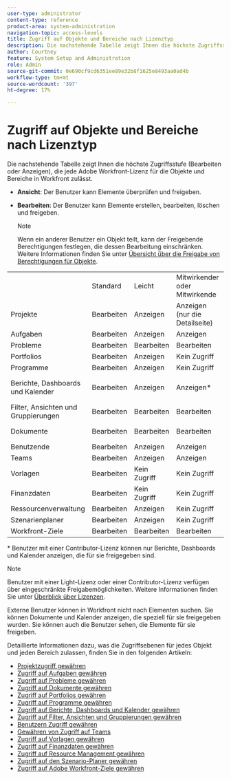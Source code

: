 ```yaml
---
user-type: administrator
content-type: reference
product-area: system-administration
navigation-topic: access-levels
title: Zugriff auf Objekte und Bereiche nach Lizenztyp
description: Die nachstehende Tabelle zeigt Ihnen die höchste Zugriffsstufe (Bearbeiten oder Anzeigen), die jede Adobe Workfront-Lizenz für die Objekte und Bereiche in Workfront zulässt.
author: Courtney
feature: System Setup and Administration
role: Admin
source-git-commit: 0e690cf9cd6351ee89e32b8f1625e8493aa0ad4b
workflow-type: tm+mt
source-wordcount: '397'
ht-degree: 17%

---
```


# Zugriff auf Objekte und Bereiche nach Lizenztyp

Die nachstehende Tabelle zeigt Ihnen die höchste Zugriffsstufe (Bearbeiten oder Anzeigen), die jede Adobe Workfront-Lizenz für die Objekte und Bereiche in Workfront zulässt.

* **Ansicht**: Der Benutzer kann Elemente überprüfen und freigeben.
* **Bearbeiten**: Der Benutzer kann Elemente erstellen, bearbeiten, löschen und freigeben.

   >[!NOTE]
   >
   >Wenn ein anderer Benutzer ein Objekt teilt, kann der Freigebende Berechtigungen festlegen, die dessen Bearbeitung einschränken. Weitere Informationen finden Sie unter [Übersicht über die Freigabe von Berechtigungen für Objekte](../../../workfront-basics/grant-and-request-access-to-objects/sharing-permissions-on-objects-overview.md).

<table style="table-layout:auto">
    <tr>
        <td></td>
        <td>Standard</td>
        <td>Leicht</td>
        <td>Mitwirkender oder Mitwirkende</td>
        <td>Extern</td>
    </tr>
    <tr>
        <td>Projekte</td>
        <td>Bearbeiten</td>
        <td>Anzeigen</td>
        <td>Anzeigen (nur die Detailseite)</td>
        <td>Kein Zugriff</td>
    </tr>
    <tr>
        <td>Aufgaben</td>
        <td>Bearbeiten</td>
        <td>Anzeigen</td>
        <td>Anzeigen</td>
        <td>Anzeigen</td>
    </tr>
    <tr>
        <td>Probleme</td>
        <td>Bearbeiten</td>
        <td>Bearbeiten</td>
        <td>Bearbeiten</td>
        <td>Kein Zugriff</td>
    </tr>
    <tr>
        <td>Portfolios</td>
        <td>Bearbeiten</td>
        <td>Anzeigen</td>
        <td>Kein Zugriff</td>
        <td>Kein Zugriff</td>
    </tr>
    <tr>
        <td>Programme</td>
        <td>Bearbeiten</td>
        <td>Anzeigen</td>
        <td>Kein Zugriff</td>
        <td>Kein Zugriff</td>
    </tr>
    <tr>
        <td>Berichte, Dashboards und Kalender</td>
        <td>Bearbeiten</td>
        <td>Anzeigen</td>
        <td>Anzeigen*</td>
        <td>Ansicht (nur für Kalender, keine Freigabeberechtigungen)</td>
    </tr>
    <tr>
        <td>Filter, Ansichten und Gruppierungen</td>
        <td>Bearbeiten</td>
        <td>Bearbeiten</td>
        <td>Bearbeiten</td>
        <td>Kein Zugriff</td>
    </tr>
    <tr>
        <td>Dokumente</td>
        <td>Bearbeiten</td>
        <td>Bearbeiten</td>
        <td>Bearbeiten</td>
        <td>Anzeigen (keine Freigabeberechtigungen)</td>
    </tr>
    <tr>
        <td>Benutzende</td>
        <td>Bearbeiten</td>
        <td>Anzeigen</td>
        <td>Anzeigen</td>
        <td>Anzeigen</td>
    </tr>
    <tr>
        <td>Teams</td>
        <td>Bearbeiten</td>
        <td>Anzeigen</td>
        <td>Anzeigen</td>
        <td>Kein Zugriff</td>
    </tr>
    <tr>
        <td>Vorlagen</td>
        <td>Bearbeiten</td>
        <td>Kein Zugriff</td>
        <td>Kein Zugriff</td>
        <td>Kein Zugriff</td>
    </tr>
    <tr>
        <td>Finanzdaten</td>
        <td>Bearbeiten</td>
        <td>Kein Zugriff</td>
        <td>Kein Zugriff</td>
        <td>Kein Zugriff</td>
    </tr>
    <tr>
        <td>Ressourcenverwaltung</td>
        <td>Bearbeiten</td>
        <td>Anzeigen</td>
        <td>Kein Zugriff</td>
        <td>Kein Zugriff</td>
    </tr>
    <tr>
        <td>Szenarienplaner</td>
        <td>Bearbeiten</td>
        <td>Anzeigen</td>
        <td>Kein Zugriff</td>
        <td>Kein Zugriff</td>
    </tr>
    <tr>
        <td>Workfront-Ziele</td>
        <td>Bearbeiten</td>
        <td>Bearbeiten</td>
        <td>Bearbeiten</td>
        <td>Kein Zugriff</td>
    </tr>
</table>

&#42; Benutzer mit einer Contributor-Lizenz können nur Berichte, Dashboards und Kalender anzeigen, die für sie freigegeben sind.

>[!NOTE]
>
>Benutzer mit einer Light-Lizenz oder einer Contributor-Lizenz verfügen über eingeschränkte Freigabemöglichkeiten. Weitere Informationen finden Sie unter [Überblick über Lizenzen](/help/quicksilver/administration-and-setup/add-users/how-access-levels-work/licenses-overview.md).
>
>Externe Benutzer können in Workfront nicht nach Elementen suchen. Sie können Dokumente und Kalender anzeigen, die speziell für sie freigegeben wurden. Sie können auch die Benutzer sehen, die Elemente für sie freigeben.

Detaillierte Informationen dazu, was die Zugriffsebenen für jedes Objekt und jeden Bereich zulassen, finden Sie in den folgenden Artikeln:

* [Projektzugriff gewähren](../../../administration-and-setup/add-users/configure-and-grant-access/grant-access-projects.md)
* [Zugriff auf Aufgaben gewähren](../../../administration-and-setup/add-users/configure-and-grant-access/grant-access-tasks.md)
* [Zugriff auf Probleme gewähren](../../../administration-and-setup/add-users/configure-and-grant-access/grant-access-issues.md)
* [Zugriff auf Dokumente gewähren](../../../administration-and-setup/add-users/configure-and-grant-access/grant-access-documents.md)
* [Zugriff auf Portfolios gewähren](../../../administration-and-setup/add-users/configure-and-grant-access/grant-access-portfolios.md)
* [Zugriff auf Programme gewähren](../../../administration-and-setup/add-users/configure-and-grant-access/grant-access-programs.md)
* [Zugriff auf Berichte, Dashboards und Kalender gewähren](../../../administration-and-setup/add-users/configure-and-grant-access/grant-access-reports-dashboards-calendars.md)
* [Zugriff auf Filter, Ansichten und Gruppierungen gewähren](../../../administration-and-setup/add-users/configure-and-grant-access/grant-access-fvg.md)
* [Benutzern Zugriff gewähren](../../../administration-and-setup/add-users/configure-and-grant-access/grant-access-other-users.md)
* [Gewähren von Zugriff auf Teams](../../../administration-and-setup/add-users/configure-and-grant-access/grant-access-teams.md)
* [Zugriff auf Vorlagen gewähren](../../../administration-and-setup/add-users/configure-and-grant-access/grant-access-templates.md)
* [Zugriff auf Finanzdaten gewähren](../../../administration-and-setup/add-users/configure-and-grant-access/grant-access-financial.md)
* [Zugriff auf Resource Management gewähren](../../../administration-and-setup/add-users/configure-and-grant-access/grant-access-resource-management.md)
* [Zugriff auf den Szenario-Planer gewähren](../../../administration-and-setup/add-users/configure-and-grant-access/grant-access-sp.md)
* [Zugriff auf Adobe Workfront-Ziele gewähren](../../../administration-and-setup/add-users/configure-and-grant-access/grant-access-goals.md)
